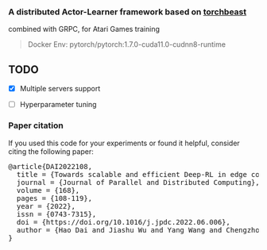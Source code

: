 ### A distributed Actor-Learner framework based on [torchbeast]()

combined with GRPC, for Atari Games training

>Docker Env:
>pytorch/pytorch:1.7.0-cuda11.0-cudnn8-runtime

## TODO

- [x] Multiple servers support

- [ ] Hyperparameter tuning


### Paper citation

If you used this code for your experiments or found it helpful, consider citing the following paper:

<pre>
@article{DAI2022108,
  title = {Towards scalable and efficient Deep-RL in edge computing: A game-based partition approach},
  journal = {Journal of Parallel and Distributed Computing},
  volume = {168},
  pages = {108-119},
  year = {2022},
  issn = {0743-7315},
  doi = {https://doi.org/10.1016/j.jpdc.2022.06.006},
  author = {Hao Dai and Jiashu Wu and Yang Wang and Chengzhong Xu}
}
</pre>

